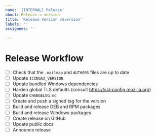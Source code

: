 ```yaml
---
name: '[INTERNAL] Release'
about: Release a version
title: 'Release Version v$version'
labels: ''
assignees: ''

---
```


# Release Workflow

- [ ] Check that the `.mailmap` and `AUTHORS` files are up to date
- [ ] Update `ICINGA2_VERSION`
- [ ] Update bundled Windows dependencies
- [ ] Harden global TLS defaults (consult https://ssl-config.mozilla.org)
- [ ] Update `CHANGELOG.md`
- [ ] Create and push a signed tag for the version
- [ ] Build and release DEB and RPM packages
- [ ] Build and release Windows packages
- [ ] Create release on GitHub
- [ ] Update public docs
- [ ] Announce release
